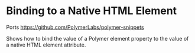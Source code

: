 # Binding to a Native HTML Element

Ports https://github.com/PolymerLabs/polymer-snippets

Shows how to bind the value of a Polymer element property to the value
of a native HTML element attribute.
